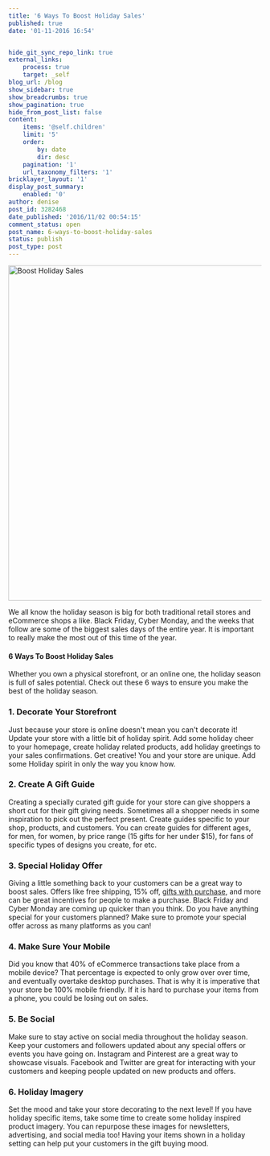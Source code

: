 ```yaml
---
title: '6 Ways To Boost Holiday Sales'
published: true
date: '01-11-2016 16:54'


hide_git_sync_repo_link: true
external_links:
    process: true
    target: _self
blog_url: /blog
show_sidebar: true
show_breadcrumbs: true
show_pagination: true
hide_from_post_list: false
content:
    items: '@self.children'
    limit: '5'
    order:
        by: date
        dir: desc
    pagination: '1'
    url_taxonomy_filters: '1'
bricklayer_layout: '1'
display_post_summary:
    enabled: '0'
author: denise
post_id: 3282468
date_published: '2016/11/02 00:54:15'
comment_status: open
post_name: 6-ways-to-boost-holiday-sales
status: publish
post_type: post
---
```


<img src="https://printaura.com/wp-content/uploads/2016/11/6-ways-FB.jpg" alt="Boost Holiday Sales" width="1280" height="667" class="alignnone size-full wp-image-3285638" />

We all know the holiday season is big for both traditional retail stores and eCommerce shops a like. Black Friday, Cyber Monday, and the weeks that follow are some of the biggest sales days of the entire year. It is important to really make the most out of this time of the year.

<h4>6 Ways To Boost Holiday Sales</h4>

Whether you own a physical storefront, or an online one, the holiday season is full of sales potential. Check out these 6 ways to ensure you make the best of the holiday season. 

<h3>1. Decorate Your Storefront</h3>

Just because your store is online doesn't mean you can't decorate it! Update your store with a little bit of holiday spirit. Add some holiday cheer to your homepage, create holiday related products, add holiday greetings to your sales confirmations. Get creative! You and your store are unique. Add some Holiday spirit in only the way you know how. 

<h3>2. Create A Gift Guide</h3>

Creating a specially curated gift guide for your store can give shoppers a short cut for their gift giving needs. Sometimes all a shopper needs in some inspiration to pick out the perfect present. Create guides specific to your shop, products, and customers. You can create guides for different ages, for men, for women, by price range (15 gifts for her under $15), for fans of specific types of designs you create, for etc. 


<h3>3. Special Holiday Offer</h3>

Giving a little something back to your customers can be a great way to boost sales. Offers like free shipping, 15% off, <a href="https://printaura.com/how-to-build-your-brand-using-pack-ins/" target="_blank">gifts with purchase</a>, and more can be great incentives for people to make a purchase. Black Friday and Cyber Monday are coming up quicker than you think. Do you have anything special for your customers planned? Make sure to promote your special offer across as many platforms as you can!

<h3>4. Make Sure Your Mobile</h3>

Did you know that 40% of eCommerce transactions take place from a mobile device? That percentage is expected to only grow over over time, and eventually overtake desktop purchases. That is why it is imperative that your store be 100% mobile friendly. If it is hard to purchase your items from a phone, you could be losing out on sales. 

<h3>5. Be Social</h3>

Make sure to stay active on social media throughout the holiday season. Keep your customers and followers updated about any special offers or events you have going on. Instagram and Pinterest are a great way to showcase visuals. Facebook and Twitter are great for interacting with your customers and keeping people updated on new products and offers.

<h3>6. Holiday Imagery</h3>
Set the mood and take your store decorating to the next level! If you have holiday specific items, take some time to create some holiday inspired product imagery. You can repurpose these images for newsletters, advertising, and social media too! Having your items shown in a holiday setting can help put your customers in the gift buying mood. 
